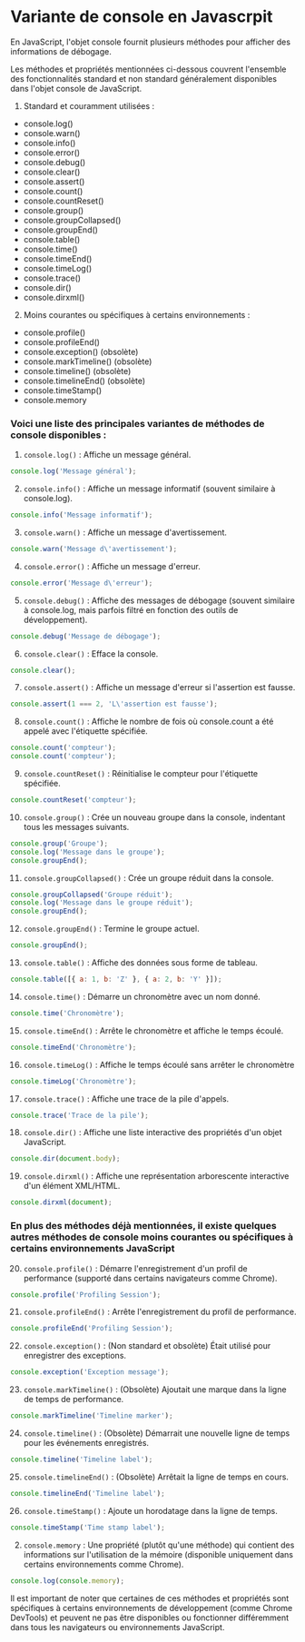 # Variante de console en Javascrpit

En JavaScript, l'objet console fournit plusieurs méthodes pour afficher des informations de débogage.

Les méthodes et propriétés mentionnées ci-dessous couvrent l'ensemble des fonctionnalités standard et non standard généralement disponibles dans l'objet console de JavaScript.

1. Standard et couramment utilisées :

- console.log()
- console.warn()
- console.info()
- console.error()
- console.debug()
- console.clear()
- console.assert()
- console.count()
- console.countReset()
- console.group()
- console.groupCollapsed()
- console.groupEnd()
- console.table()
- console.time()
- console.timeEnd()
- console.timeLog()
- console.trace()
- console.dir()
- console.dirxml()

2. Moins courantes ou spécifiques à certains environnements :

- console.profile()
- console.profileEnd()
- console.exception() (obsolète)
- console.markTimeline() (obsolète)
- console.timeline() (obsolète)
- console.timelineEnd() (obsolète)
- console.timeStamp()
- console.memory

### Voici une liste des principales variantes de méthodes de console disponibles :

1. `console.log()` : Affiche un message général.

```js
console.log('Message général');
```

2. `console.info()` : Affiche un message informatif (souvent similaire à console.log).

```js
console.info('Message informatif');
```

3. `console.warn()` : Affiche un message d'avertissement.

```js
console.warn('Message d\'avertissement');
```

4. `console.error()` : Affiche un message d'erreur.

```js
console.error('Message d\'erreur');
```

5. `console.debug()` : Affiche des messages de débogage (souvent similaire à console.log, mais parfois filtré en fonction des outils de développement).

```js
console.debug('Message de débogage');
```

6. `console.clear()` :  Efface la console.

```js
console.clear();
```

7. `console.assert()` : Affiche un message d'erreur si l'assertion est fausse.

```js
console.assert(1 === 2, 'L\'assertion est fausse');
```

8. `console.count()` : Affiche le nombre de fois où console.count a été appelé avec l'étiquette spécifiée.

```js
console.count('compteur');
console.count('compteur');
```

9. `console.countReset()` : Réinitialise le compteur pour l'étiquette spécifiée.

```js
console.countReset('compteur');
```

10. `console.group()` :  Crée un nouveau groupe dans la console, indentant tous les messages suivants.

```js
console.group('Groupe');
console.log('Message dans le groupe');
console.groupEnd();
```

11. `console.groupCollapsed()` :  Crée un groupe réduit dans la console.

```js
console.groupCollapsed('Groupe réduit');
console.log('Message dans le groupe réduit');
console.groupEnd();
```

12. `console.groupEnd()` : Termine le groupe actuel.

```js
console.groupEnd();
```

13. `console.table()` : Affiche des données sous forme de tableau.

```js
console.table([{ a: 1, b: 'Z' }, { a: 2, b: 'Y' }]);
```

14. `console.time()` : Démarre un chronomètre avec un nom donné.

```js
console.time('Chronomètre');
```

15. `console.timeEnd()` : Arrête le chronomètre et affiche le temps écoulé.

```js
console.timeEnd('Chronomètre');
```

16. `console.timeLog()` : Affiche le temps écoulé sans arrêter le chronomètre

```js
console.timeLog('Chronomètre');
```

17. `console.trace()` : Affiche une trace de la pile d'appels.

```js
console.trace('Trace de la pile');
```

18. `console.dir()` : Affiche une liste interactive des propriétés d'un objet JavaScript.

```js
console.dir(document.body);
```

19. `console.dirxml()` : Affiche une représentation arborescente interactive d'un élément XML/HTML.

```js
console.dirxml(document);
```

### En plus des méthodes déjà mentionnées, il existe quelques autres méthodes de console moins courantes ou spécifiques à certains environnements JavaScript 

20. `console.profile()` : Démarre l'enregistrement d'un profil de performance (supporté dans certains navigateurs comme Chrome).

```js
console.profile('Profiling Session');
```

21. `console.profileEnd()` : Arrête l'enregistrement du profil de performance.

```js
console.profileEnd('Profiling Session');
```

22. `console.exception()` : (Non standard et obsolète) Était utilisé pour enregistrer des exceptions.

```js
console.exception('Exception message');
```

23. `console.markTimeline()` : (Obsolète) Ajoutait une marque dans la ligne de temps de performance.

```js
console.markTimeline('Timeline marker');
```

24. `console.timeline()` : (Obsolète) Démarrait une nouvelle ligne de temps pour les événements enregistrés.

```js
console.timeline('Timeline label');
```

25. `console.timelineEnd()` : (Obsolète) Arrêtait la ligne de temps en cours.

```js
console.timelineEnd('Timeline label');
```

26. `console.timeStamp()` : Ajoute un horodatage dans la ligne de temps.

```js
console.timeStamp('Time stamp label');
```

2. `console.memory` : Une propriété (plutôt qu'une méthode) qui contient des informations sur l'utilisation de la mémoire (disponible uniquement dans certains environnements comme Chrome).

```js
console.log(console.memory);
```

Il est important de noter que certaines de ces méthodes et propriétés sont spécifiques à certains environnements de développement (comme Chrome DevTools) et peuvent ne pas être disponibles ou fonctionner différemment dans tous les navigateurs ou environnements JavaScript.